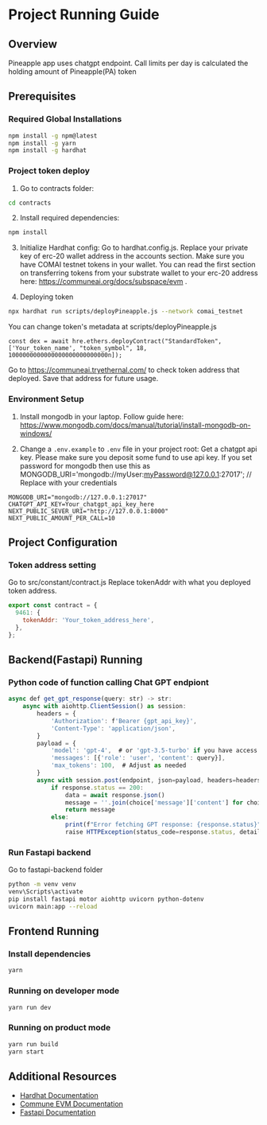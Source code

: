 # Project Running Guide

## Overview

Pineapple app uses chatgpt endpoint. Call limits per day is calculated the holding amount of Pineapple(PA) token

## Prerequisites

### Required Global Installations

```bash
npm install -g npm@latest
npm install -g yarn
npm install -g hardhat
```

### Project token deploy

1. Go to contracts folder:

```bash
cd contracts
```

2. Install required dependencies:

```bash
npm install
```

3. Initialize Hardhat config:
   Go to hardhat.config.js.
   Replace your private key of erc-20 wallet address in the accounts section.
   Make sure you have COMAI testnet tokens in your wallet.
   You can read the first section on transferring tokens from your substrate wallet to your erc-20 address here:
   https://communeai.org/docs/subspace/evm .

4. Deploying token

```bash
npx hardhat run scripts/deployPineapple.js --network comai_testnet
```

You can change token's metadata at scripts/deployPineapple.js

```plaintext
const dex = await hre.ethers.deployContract("StandardToken", ['Your_token_name', "token_symbol", 18, 1000000000000000000000000000n]);
```

Go to https://communeai.tryethernal.com/ to check token address that deployed.
Save that address for future usage.

### Environment Setup

1. Install mongodb in your laptop.
   Follow guide here: https://www.mongodb.com/docs/manual/tutorial/install-mongodb-on-windows/

2. Change a `.env.example` to `.env` file in your project root:
   Get a chatgpt api key. Please make sure you deposit some fund to use api key.
   If you set password for mongodb then use this as MONGODB_URI='mongodb://myUser:myPassword@127.0.0.1:27017'; // Replace with your credentials

```plaintext
MONGODB_URI="mongodb://127.0.0.1:27017"
CHATGPT_API_KEY=Your_chatgpt_api_key_here
NEXT_PUBLIC_SEVER_URI="http://127.0.0.1:8000"
NEXT_PUBLIC_AMOUNT_PER_CALL=10
```

## Project Configuration

### Token address setting

Go to src/constant/contract.js
Replace tokenAddr with what you deployed token address.

```javascript
export const contract = {
  9461: {
    tokenAddr: 'Your_token_address_here',
  },
};
```

## Backend(Fastapi) Running

### Python code of function calling Chat GPT endpiont

```javascript
async def get_gpt_response(query: str) -> str:
    async with aiohttp.ClientSession() as session:
        headers = {
            'Authorization': f'Bearer {gpt_api_key}',
            'Content-Type': 'application/json',
        }
        payload = {
            'model': 'gpt-4',  # or 'gpt-3.5-turbo' if you have access
            'messages': [{'role': 'user', 'content': query}],
            'max_tokens': 100,  # Adjust as needed
        }
        async with session.post(endpoint, json=payload, headers=headers) as response:
            if response.status == 200:
                data = await response.json()
                message = ''.join(choice['message']['content'] for choice in data['choices'])
                return message
            else:
                print(f"Error fetching GPT response: {response.status}")
                raise HTTPException(status_code=response.status, detail="Error fetching GPT response")
```
### Run Fastapi backend

Go to fastapi-backend folder

```bash
python -m venv venv
venv\Scripts\activate
pip install fastapi motor aiohttp uvicorn python-dotenv
uvicorn main:app --reload
```

## Frontend Running

### Install dependencies

```bash
yarn
```

### Running on developer mode

```bash
yarn run dev
```

### Running on product mode

```bash
yarn run build
yarn start
```

## Additional Resources

- [Hardhat Documentation](https://hardhat.org/docs)
- [Commune EVM Documentation](https://communeai.org/docs/subspace/evm)
- [Fastapi Documentation](https://fastapi.tiangolo.com)
